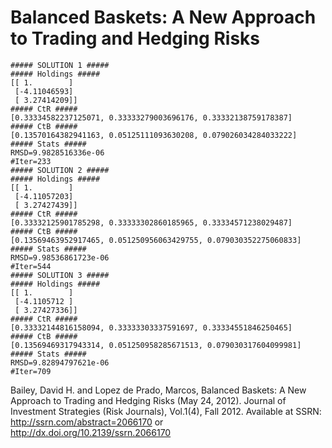 
Balanced Baskets: A New Approach to Trading and Hedging Risks
============================================================

	##### SOLUTION 1 #####
	##### Holdings #####
	[[ 1.        ]
	 [-4.11046593]
	 [ 3.27414209]]
	##### CtR #####
	[0.33334582237125071, 0.33333279003696176, 0.33332138759178387]
	##### CtB #####
	[0.13570164382941163, 0.05125111093630208, 0.079026034284033222]
	##### Stats #####
	RMSD=9.9828516336e-06
	#Iter=233
	##### SOLUTION 2 #####
	##### Holdings #####
	[[ 1.        ]
	 [-4.11057203]
	 [ 3.27427439]]
	##### CtR #####
	[0.33332125901785298, 0.33333302860185965, 0.33334571238029487]
	##### CtB #####
	[0.13569463952917465, 0.051250956063429755, 0.079030352275060833]
	##### Stats #####
	RMSD=9.98536861723e-06
	#Iter=544
	##### SOLUTION 3 #####
	##### Holdings #####
	[[ 1.        ]
	 [-4.1105712 ]
	 [ 3.27427336]]
	##### CtR #####
	[0.33332144816158094, 0.33333303337591697, 0.33334551846250465]
	##### CtB #####
	[0.13569469317943314, 0.051250958285671513, 0.079030317604099981]
	##### Stats #####
	RMSD=9.82894797621e-06
	#Iter=709

Bailey, David H. and Lopez de Prado, Marcos, Balanced Baskets: A New Approach to Trading and Hedging Risks (May 24, 2012). Journal of Investment Strategies (Risk Journals), Vol.1(4), Fall 2012. Available at SSRN: http://ssrn.com/abstract=2066170 or http://dx.doi.org/10.2139/ssrn.2066170